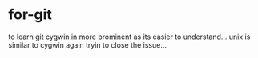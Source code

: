 # for-git
to learn git
cygwin in more prominent as its easier to understand...
unix is similar to cygwin 
again tryin to close the issue...
